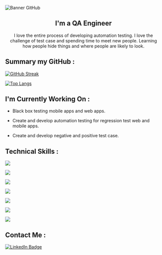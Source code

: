 ![Banner GitHub](https://user-images.githubusercontent.com/52105079/196592011-668ac4a5-d3b6-4f68-880c-18acedc3e679.png)

<h2 align="center">
I'm a QA Engineer
</h2> 

<p align="center">
I love the entire process of developing automation testing. I love the challenge of test case and spending time to meet new people. Learning how people hide things and where people are likely to look.
</p>

## Summary my GitHub :

[![GitHub Streak](http://github-readme-streak-stats.herokuapp.com?user=nayaCodeStudio&theme=dark&background=000000)](https://git.io/streak-stats)

[![Top Langs](https://github-readme-stats.vercel.app/api/top-langs/?username=nayaCodeStudio&layout=compact&theme=vision-friendly-dark)](https://github.com/anuraghazra/github-readme-stats)

## I'm Currently Working On :

- Black box testing mobile apps and web apps.

- Create and develop automation testing for regression test web and mobile apps.

- Create and develop negative and positive test case.

## Technical Skills :

![](https://img.shields.io/badge/JavaScript-F7DF1E?style=for-the-badge&logo=javascript&logoColor=black)

![](https://img.shields.io/badge/Node.js-43853D?style=for-the-badge&logo=node.js&logoColor=white)

![](https://img.shields.io/badge/Python-14354C?style=for-the-badge&logo=python&logoColor=white)

![](https://img.shields.io/badge/Java-ED8B00?style=for-the-badge&logo=java&logoColor=white)

![](https://img.shields.io/badge/Kotlin-0095D5?&style=for-the-badge&logo=kotlin&logoColor=white)

![](https://img.shields.io/badge/mocha.js-323330?style=for-the-badge&logo=mocha&logoColor=Brown)

![](https://img.shields.io/badge/chai.js-323330?style=for-the-badge&logo=chai&logoColor=red)

## Contact Me :

<div id="badges">
  <a href="https://www.linkedin.com/in/nayanurwiyoga">
    <img src="https://img.shields.io/badge/LinkedIn-blue?style=for-the-badge&logo=linkedin&logoColor=white" alt="LinkedIn Badge"/>
  </a>
</div>
